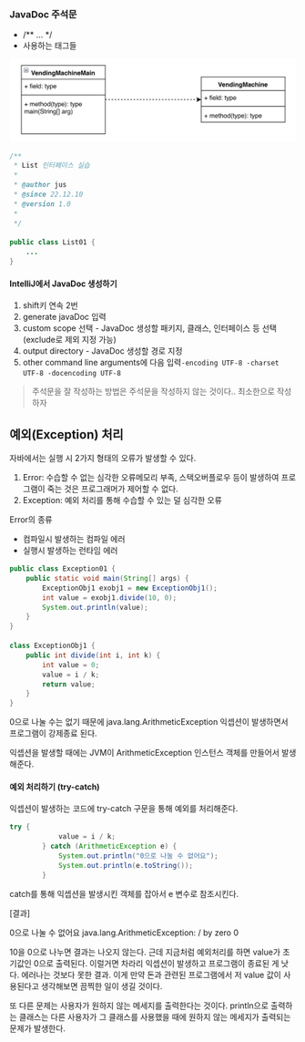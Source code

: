 ### JavaDoc 주석문

* /** ... */
* 사용하는 태그들

![image.png](assets/image.png)


```java
/**
 * List 인터페이스 실습
 * 
 * @author jus 
 * @since 22.12.10
 * @version 1.0
 * 
 */

public class List01 {
    ...
}
```



#### IntelliJ에서 JavaDoc 생성하기

1. shift키 연속 2번
2. generate javaDoc 입력
3. custom scope 선택 - JavaDoc 생성할 패키지, 클래스, 인터페이스 등 선택 (exclude로 제외 지정 가능)
4. output directory - JavaDoc 생성할 경로 지정
5. other command line arguments에 다음 입력`-encoding UTF-8 -charset UTF-8 -docencoding UTF-8`


> 주석문을 잘 작성하는 방법은 주석문을 작성하지 않는 것이다.. 최소한으로 작성하자


## 예외(Exception) 처리

자바에서는 실행 시 2가지 형태의 오류가 발생할 수 있다.

1. Error: 수습할 수 없는 심각한 오류메모리 부족, 스택오버플로우 등이 발생하여 프로그램이 죽는 것은 프로그래머가 제어할 수 없다.
2. Exception: 예외 처리를 통해 수습할 수 있는 덜 심각한 오류



Error의 종류

* 컴파일시 발생하는 컴파일 에러
* 실행시 발생하는 런타임 에러


```java
public class Exception01 {
    public static void main(String[] args) {
        ExceptionObj1 exobj1 = new ExceptionObj1();
        int value = exobj1.divide(10, 0);
        System.out.println(value);
    }
}

class ExceptionObj1 {
    public int divide(int i, int k) {
        int value = 0;
        value = i / k;
        return value;
    }
}

```

0으로 나눌 수는 없기 때문에 java.lang.ArithmeticException 익셉션이 발생하면서 프로그램이 강제종료 된다.

익셉션을 발생할 때에는 JVM이 ArithmeticException 인스턴스 객체를 만들어서 발생해준다.


#### 예외 처리하기 (try-catch)

익셉션이 발생하는 코드에 try-catch 구문을 통해 예외를 처리해준다.

```java
try {
            value = i / k;
        } catch (ArithmeticException e) {
            System.out.println("0으로 나눌 수 없어요");
            System.out.println(e.toString());
        }
```

catch를 통해 익셉션을 발생시킨 객체를 잡아서 e 변수로 참조시킨다.

[결과]

0으로 나눌 수 없어요
java.lang.ArithmeticException: / by zero
0


10을 0으로 나누면 결과는 나오지 않는다. 근데 지금처럼 예외처리를 하면 value가 초기값인 0으로 출력된다. 이럴거면 차라리 익셉션이 발생하고 프로그램이 종료된 게 낫다. 에러나는 것보다 못한 결과. 이게 만약 돈과 관련된 프로그램에서 저 value 값이 사용된다고 생각해보면 끔찍한 일이 생길 것이다.

또 다른 문제는 사용자가 원하지 않는 메세지를 출력한다는 것이다. println으로 출력하는 클래스는 다른 사용자가 그 클래스를 사용했을 때에 원하지 않는 메세지가 출력되는 문제가 발생한다.
